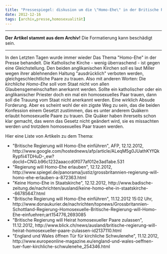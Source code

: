 ```yaml
---
title: "Pressespiegel: diskusion um die \"Homo-Ehe\" in der Britische Regierung"
date: 2012-12-16
tags: [archiv,presse,homosexualität]
---
```

<hr><b>Der Artikel stammt aus dem Archiv!</b> Die Formatierung kann beschädigt sein.<hr>

<p>In den Letzten Tagen wurde immer wieder Das Thema "Homo-Ehe" in der Presse behandelt. Die Katholische Kirche - wenig überraschend - ist gegen eine Gleichstellung. Den beiden anglikanischen Kirchen soll es laut Miller wegen ihrer ablehnenden Haltung "ausdrücklich" verboten werden, gleichgeschlechtliche Paare zu trauen. Also mit anderen Worten: Die <i>kirchliche Homo-Ehe</i> soll vom Staat nicht von allen Glaubensgemeinschaften anerkannt werden. Sollte ein katholischer oder ein  anglikanischer Priester doch ein mal ein homosexuelles Paar trauen, dann soll die Trauung vom Staat nicht anerkannt werden. Eine wirklich Absude Forderung.  Aber es scheint wohl der ein zigste Weg zu sein, das die beiden Konfession einem Gesetzt zustimmen, das es unter anderem Quäkern erlaubt homosexuelle Paare zu trauen.  Die Quäker haben ihrerseits schon klar gemacht, das wenn das Gesetz nicht geändert wird, sie es missachten werden und trotzdem  homosexuelles Paar trauen werden.</p>

<p>Hier eine Liste von Artikeln zu dem Thema:</p>
<ul>
<li>"Britische Regierung will Homo-Ehe einführen", AFP, 12.12.2012, http://www.google.com/hostednews/afp/article/ALeqM5g0JUathKYfQkRypfii4TDHuD-_ew?docId=CNG.b96c1232aaaccd0f077af012e3ad1abe.531 </li>
<li>"Regierung will Homo-Ehe erlauben", 12.12.2012, http://www.spiegel.de/panorama/justiz/grossbritannien-regierung-will-homo-ehe-erlauben-a-872363.html </li>
<li>"Keine Homo-Ehe in Staatskirche", 12.12.2012, http://www.badische-zeitung.de/nachrichten/ausland/keine-homo-ehe-in-staatskirche--66785647.html </li>
<li>"Britische Regierung will Homo-Ehe einführen", 11.12.2012 15:02 Uhr, http://www.donaukurier.de/nachrichten/topnews/Grossbritannien-Schottland-Regierung-Homosexuelle-Britische-Regierung-will-Homo-Ehe-einfuehren;art154776,2693085 </li>
<li>"Britische Regierung will Heirat homosexueller Paare zulassen", 11.12.2012, http://www.blick.ch/news/ausland/britische-regierung-will-heirat-homosexueller-paare-zulassen-id2137110.html </li>
<li>"England und Wales öffnen Tür für kirchliche Schwulenehe", 11.12.2012, http://www.europeonline-magazine.eu/england-und-wales-oeffnen-tuer-fuer-kirchliche-schwulenehe_254346.html </li>
</ul>
